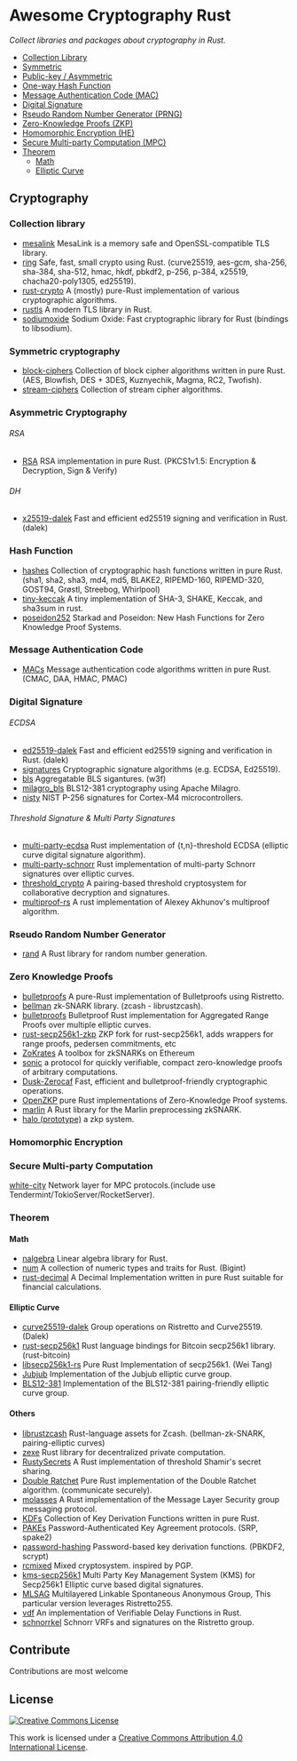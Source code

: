 # Awesome Cryptography Rust
*Collect libraries and packages about cryptography in Rust.*

- [Collection Library](#collection-library)
- [Symmetric](#symmetric-cryptography)
- [Public-key / Asymmetric](#asymmetric-cryptography)
- [One-way Hash Function](#hash-function)
- [Message Authentication Code (MAC)](#message-authentication-code)
- [Digital Signature](#digital-signature)
- [Rseudo Random Number Generator (PRNG)](#rseudo-random-number-generator)
- [Zero-Knowledge Proofs (ZKP)](#zero-Knowledge-proofs)
- [Homomorphic Encryption (HE)](#Homomorphic-encryption)
- [Secure Multi-party Computation (MPC)](#secure-multi-party-computation)
- [Theorem](#theorem)
  - [Math](#math)
  - [Elliptic Curve](#elliptic-curve)

## Cryptography
### Collection library
- [mesalink](https://github.com/mesalock-linux/mesalink) MesaLink is a memory safe and OpenSSL-compatible TLS library.
- [ring](https://github.com/briansmith/ring) Safe, fast, small crypto using Rust. (curve25519, aes-gcm, sha-256, sha-384, sha-512, hmac, hkdf, pbkdf2, p-256, p-384, x25519, chacha20-poly1305, ed25519).
- [rust-crypto](https://github.com/DaGenix/rust-crypto) A (mostly) pure-Rust implementation of various cryptographic algorithms.
- [rustls](https://github.com/ctz/rustls) A modern TLS library in Rust.
- [sodiumoxide](https://github.com/sodiumoxide/sodiumoxide) Sodium Oxide: Fast cryptographic library for Rust (bindings to libsodium).

### Symmetric cryptography
- [block-ciphers](https://github.com/RustCrypto/block-ciphers) Collection of block cipher algorithms written in pure Rust. (AES, Blowfish, DES + 3DES, Kuznyechik, Magma, RC2, Twofish).
- [stream-ciphers](https://github.com/RustCrypto/stream-ciphers) Collection of stream cipher algorithms.

### Asymmetric Cryptography
###### RSA
- [RSA](https://github.com/RustCrypto/RSA) RSA implementation in pure Rust. (PKCS1v1.5: Encryption & Decryption, Sign & Verify)

###### DH
- [x25519-dalek](https://github.com/dalek-cryptography/x25519-dalek) Fast and efficient ed25519 signing and verification in Rust. (dalek)

### Hash Function
- [hashes](https://github.com/RustCrypto/hashes) Collection of cryptographic hash functions written in pure Rust. (sha1, sha2, sha3, md4, md5, BLAKE2, RIPEMD-160, RIPEMD-320, GOST94, Grøstl, Streebog, Whirlpool)
- [tiny-keccak](https://github.com/debris/tiny-keccak) A tiny implementation of SHA-3, SHAKE, Keccak, and sha3sum in rust.
- [poseidon252](https://github.com/dusk-network/poseidon252) Starkad and Poseidon: New Hash Functions for Zero Knowledge Proof Systems.

### Message Authentication Code
- [MACs](https://github.com/RustCrypto/MACs) Message authentication code algorithms written in pure Rust. (CMAC, DAA, HMAC, PMAC)

### Digital Signature
###### ECDSA
- [ed25519-dalek](https://github.com/dalek-cryptography/ed25519-dalek) Fast and efficient ed25519 signing and verification in Rust. (dalek)
- [signatures](https://github.com/RustCrypto/signatures) Cryptographic signature algorithms (e.g. ECDSA, Ed25519).
- [bls](https://github.com/w3f/bls) Aggregatable BLS sigantures. (w3f)
- [milagro_bls](https://github.com/sigp/milagro_bls) BLS12-381 cryptography using Apache Milagro.
- [nisty](https://github.com/nickray/nisty) NIST P-256 signatures for Cortex-M4 microcontrollers.

###### Threshold Signature & Multi Party Signatures
- [multi-party-ecdsa](https://github.com/KZen-networks/multi-party-ecdsa) Rust implementation of {t,n}-threshold ECDSA (elliptic curve digital signature algorithm).
- [multi-party-schnorr](https://github.com/KZen-networks/multi-party-schnorr) Rust implementation of multi-party Schnorr signatures over elliptic curves.
- [threshold_crypto](https://github.com/poanetwork/threshold_crypto) A pairing-based threshold cryptosystem for collaborative decryption and signatures.
- [multiproof-rs](https://github.com/gballet/multiproof-rs) A rust implementation of Alexey Akhunov's multiproof algorithm.


### Rseudo Random Number Generator
- [rand](https://github.com/rust-random/rand) A Rust library for random number generation.

### Zero Knowledge Proofs
- [bulletproofs](https://github.com/dalek-cryptography/bulletproofs) A pure-Rust implementation of Bulletproofs using Ristretto.
- [bellman](https://github.com/zkcrypto/bellman) zk-SNARK library. (zcash - librustzcash).
- [bulletproofs](https://github.com/KZen-networks/bulletproofs) Bulletproof Rust implementation for Aggregated Range Proofs over multiple elliptic curves.
- [rust-secp256k1-zkp](https://github.com/mimblewimble/rust-secp256k1-zkp)  ZKP fork for rust-secp256k1, adds wrappers for range proofs, pedersen commitments, etc
- [ZoKrates](https://github.com/Zokrates/ZoKrates) A toolbox for zkSNARKs on Ethereum
- [sonic](https://github.com/ebfull/sonic) a protocol for quickly verifiable, compact zero-knowledge proofs of arbitrary computations.
- [Dusk-Zerocaf](https://github.com/dusk-network/dusk-zerocaf) Fast, efficient and bulletproof-friendly cryptographic operations.
- [OpenZKP](https://github.com/0xProject/OpenZKP) pure Rust implementations of Zero-Knowledge Proof systems.
- [marlin](https://github.com/scipr-lab/marlin) A Rust library for the Marlin preprocessing zkSNARK.
- [halo (prototype)](https://github.com/ebfull/halo) a zkp system.

### Homomorphic Encryption

### Secure Multi-party Computation
[white-city](https://github.com/KZen-networks/white-city) Network layer for MPC protocols.(include use Tendermint/TokioServer/RocketServer).

### Theorem
#### Math
- [nalgebra](https://github.com/rustsim/nalgebra) Linear algebra library for Rust.
- [num](https://github.com/rust-num/num) A collection of numeric types and traits for Rust. (Bigint)
- [rust-decimal](https://github.com/paupino/rust-decimal) A Decimal Implementation written in pure Rust suitable for financial calculations.

#### Elliptic Curve
- [curve25519-dalek](https://github.com/dalek-cryptography/curve25519-dalek) Group operations on Ristretto and Curve25519. (Dalek)
- [rust-secp256k1](https://github.com/rust-bitcoin/rust-secp256k1) Rust language bindings for Bitcoin secp256k1 library. (rust-bitcoin)
- [libsecp256k1-rs](https://github.com/sorpaas/libsecp256k1-rs) Pure Rust Implementation of secp256k1. (Wei Tang)
- [Jubjub](https://github.com/zkcrypto/jubjub) Implementation of the Jubjub elliptic curve group.
- [BLS12-381](https://github.com/zkcrypto/bls12_381) Implementation of the BLS12-381 pairing-friendly elliptic curve group.

#### Others
- [librustzcash](https://github.com/zcash/librustzcash) Rust-language assets for Zcash. (bellman-zk-SNARK, pairing-elliptic curves)
- [zexe](https://github.com/scipr-lab/zexe) Rust library for decentralized private computation.
- [RustySecrets](https://github.com/SpinResearch/RustySecrets) A Rust implementation of threshold Shamir's secret sharing.
- [Double Ratchet](https://github.com/sebastianv89/double-ratchet) Pure Rust implementation of the Double Ratchet algorithm. (communicate securely).
- [molasses](https://github.com/trailofbits/molasses) A Rust implementation of the Message Layer Security group messaging protocol.
- [KDFs](https://github.com/RustCrypto/KDFs) Collection of Key Derivation Functions written in pure Rust.
- [PAKEs](https://github.com/RustCrypto/PAKEs) Password-Authenticated Key Agreement protocols. (SRP, spake2)
- [password-hashing](https://github.com/RustCrypto/password-hashing) Password-based key derivation functions. (PBKDF2, scrypt)
- [rcmixed](https://github.com/rust-cc/rcmixed) Mixed cryptosystem. inspired by PGP.
- [kms-secp256k1](https://github.com/KZen-networks/kms-secp256k1) Multi Party Key Management System (KMS) for Secp256k1 Elliptic curve based digital signatures.
- [MLSAG](https://github.com/crypto-rs-go/MLSAG) Multilayered Linkable Spontaneous Anonymous Group, This particular version leverages Ristretto255.
- [vdf](https://github.com/poanetwork/vdf) An implementation of Verifiable Delay Functions in Rust.
- [schnorrkel](https://github.com/w3f/schnorrkel) Schnorr VRFs and signatures on the Ristretto group.


## Contribute
Contributions are most welcome

## License
[![Creative Commons License](http://i.creativecommons.org/l/by/4.0/88x31.png)](http://creativecommons.org/licenses/by/4.0/)

This work is licensed under a [Creative Commons Attribution 4.0 International License](http://creativecommons.org/licenses/by/4.0/).
